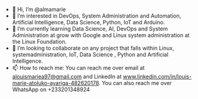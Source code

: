 - 👋 Hi, I’m @almamarie
- 👀 I’m interested in DevOps, System Administration and Automation, Artificial Intelligence, Data Science, Python, IoT and Arduino.
- 🌱 I’m currently learning Data Science, AI, DevOps and System Administration at grow with Google and Linux system administration at the Linux Foundation.
- 💞️ I’m looking to collaborate on any project that falls within Linux, systemadministration, IoT, Data Science , Python and Artificial Intelligence.
- 📫 How to reach me: You can reach me over email at alouismariea97@gmail.com and LinkedIn at www.linkedin.com/in/louis-marie-atoluko-ayariga-482620178. You can also reach me over WhatsApp on +233201348924

<!---
almamarie/almamarie is a ✨ special ✨ repository because its `README.md` (this file) appears on your GitHub profile.
You can click the Preview link to take a look at your changes.
--->
